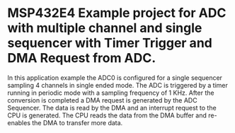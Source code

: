 # MSP432E4 Example project for ADC with multiple channel and single sequencer with Timer Trigger and DMA Request from ADC.

In this application example the ADC0 is configured for a single sequencer sampling 4 channels in single ended mode. 
 The ADC is triggered by a timer running in periodic mode with a sampling frequency of 1 KHz. After the conversion
 is completed a DMA request is generated by the ADC Sequencer. The data is read by the DMA and an interrupt request
 to the CPU is generated. The CPU reads the data from the DMA buffer and re-enables the DMA to transfer more data.